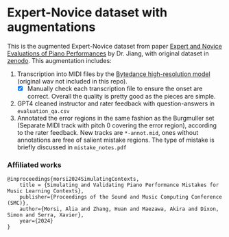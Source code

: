 # Expert-Novice dataset with augmentations

This is the augmented Expert-Novice dataset from paper [Expert and Novice Evaluations of Piano Performances](https://ismir2023program.ismir.net/poster_129.html) by Dr. Jiang, with original dataset in [zenodo](https://zenodo.org/records/8392772). This augmentation includes:  

1. Transcription into MIDI files by the [Bytedance high-resolution model](https://github.com/tangjjbetsy/ATEPP/tree/master/piano_transcription-master) (original wav not included in this repo). 
    - [X] Manually check each transcription file to ensure the onset are correct. Overall the quality is pretty good as the pieces are simple.
2. GPT4 cleaned instructor and rater feedback with question-answers in ```evaluation_qa.csv``` 
3. Annotated the error regions in the same fashion as the Burgmuller set (Separate MIDI track with pitch 0 covering the error region), according to the rater feedback. New tracks are ```*-annot.mid```, ones without annotations are free of salient mistake regions. The type of mistake is briefly discussed in ```mistake_notes.pdf```

### Affiliated works
```
@inproceedings{morsi2024SimulatingContexts, 
    title = {Simulating and Validating Piano Performance Mistakes for Music Learning Contexts},
    publisher={Proceedings of the Sound and Music Computing Conference (SMC)}, 
    author={Morsi, Alia and Zhang, Huan and Maezawa, Akira and Dixon, Simon and Serra, Xavier}, 
    year={2024}
}
```
